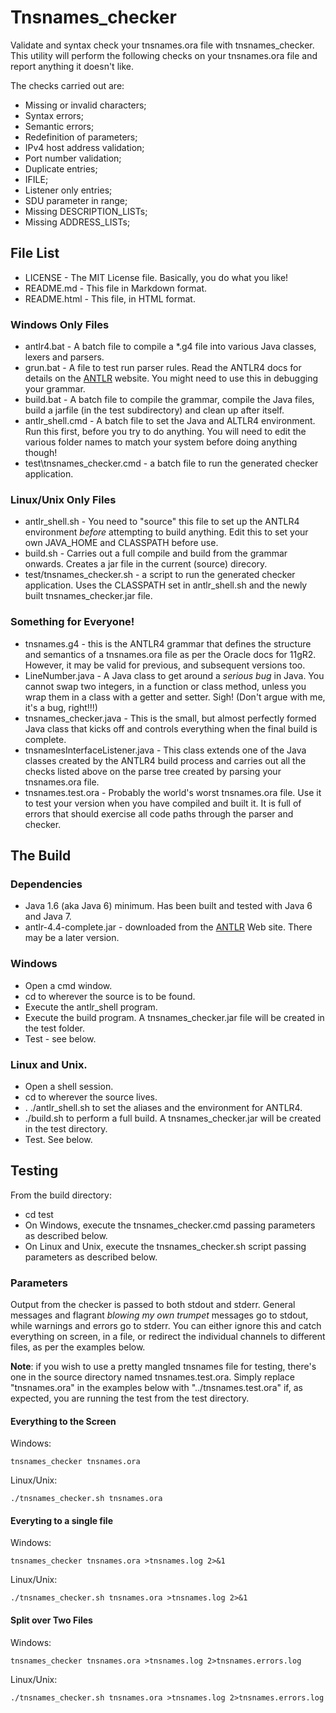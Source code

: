 # Tnsnames_checker

Validate and syntax check your tnsnames.ora file with tnsnames_checker. This utility will perform the following checks on your tnsnames.ora file and report anything it doesn't like.

The checks carried out are:

  - Missing or invalid characters;
  - Syntax errors;
  - Semantic errors;
  - Redefinition of parameters;
  - IPv4 host address validation;
  - Port number validation;
  - Duplicate entries;
  - IFILE;
  - Listener only entries;
  - SDU parameter in range;
  - Missing DESCRIPTION_LISTs;
  - Missing ADDRESS_LISTs;

## File List

  - LICENSE - The MIT License file. Basically, you do what you like!
  - README.md - This file in Markdown format.
  - README.html - This file, in HTML format.


### Windows Only Files

  - antlr4.bat - A batch file to compile a *.g4 file into various Java classes, lexers and parsers.
  - grun.bat - A file to test run parser rules. Read the ANTLR4 docs for details on the [ANTLR][antlr] website. You might need to use this in debugging your grammar.
  - build.bat - A batch file to compile the grammar, compile the Java files, build a jarfile (in the test subdirectory) and clean up after itself. 
  - antlr_shell.cmd - A batch file to set the Java and ALTLR4 environment. Run this first, before you try to do anything. You will need to edit the various folder names to match your system before doing anything though!
  - test\tnsnames_checker.cmd - a batch file to run the generated checker application.

### Linux/Unix Only Files

  - antlr_shell.sh - You need to "source" this file to set up the ANTLR4 environment *before* attempting to build anything. Edit this to set your own JAVA_HOME and CLASSPATH before use. 
  - build.sh - Carries out a full compile and build from the grammar onwards. Creates a jar file in the current (source) direcory.
  - test/tnsnames_checker.sh - a script to run the generated checker application. Uses the CLASSPATH set in antlr_shell.sh and the newly built tnsnames_checker.jar file.

### Something for Everyone!

  - tnsnames.g4 - this is the ANTLR4 grammar that defines the structure and semantics of a tnsnames.ora file as per the Oracle docs for 11gR2. However, it may be valid for previous, and subsequent versions too.
  - LineNumber.java - A Java class to get around a *serious bug* in Java. You cannot swap two integers, in a function or class method, unless you wrap them in a class with a getter and setter. Sigh! (Don't argue with me, it's a bug, right!!!)
  - tnsnames_checker.java - This is the small, but almost perfectly formed Java class that kicks off and controls everything when the final build is complete.
  - tnsnamesInterfaceListener.java - This class extends one of the Java classes created by the ANTLR4 build process and carries out all the checks listed above on the parse tree created by parsing your tnsnames.ora file.
  - tnsnames.test.ora - Probably the world's worst tnsnames.ora file. Use it to test your version when you have compiled and built it. It is full of errors that should exercise all code paths through the parser and checker.


## The Build

### Dependencies
  - Java 1.6 (aka Java 6) minimum. Has been built and tested with Java 6 and Java 7.
  - antlr-4.4-complete.jar - downloaded from the [ANTLR][antlr] Web site. There may be a later version.


### Windows
  - Open a cmd window.
  - cd to wherever the source is to be found.
  - Execute the antlr_shell program.
  - Execute the build program. A tnsnames_checker.jar file will be created in the test folder.
  - Test - see below.

### Linux and Unix.
  - Open a shell session.
  - cd to wherever the source lives.
  - . ./antlr_shell.sh to set the aliases and the environment for ANTLR4.
  - ./build.sh to perform a full build. A tnsnames_checker.jar will be created in the test directory.
  - Test. See below.

## Testing

From the build directory:

  - cd test
  - On Windows, execute the tnsnames_checker.cmd passing parameters as described below.
  - On Linux and Unix, execute the tnsnames_checker.sh script passing parameters as described below.

### Parameters
Output from the checker is passed to both stdout and stderr. General messages and flagrant *blowing my own trumpet* messages go to stdout, while warnings and errors go to stderr. You can either ignore this and catch everything on screen, in a file, or redirect the individual channels to different files, as per the examples below.

**Note**: if you wish to use a pretty mangled tnsnames file for testing, there's one in the source directory named tnsnames.test.ora. Simply replace "tnsnames.ora" in the examples below with "../tnsnames.test.ora" if, as expected, you are running the test from the test directory.

#### Everything to the Screen

Windows:
```
tnsnames_checker tnsnames.ora
```

Linux/Unix:

```
./tnsnames_checker.sh tnsnames.ora
```

#### Everyting to a single file

Windows:

```
tnsnames_checker tnsnames.ora >tnsnames.log 2>&1
```

Linux/Unix:
```
./tnsnames_checker.sh tnsnames.ora >tnsnames.log 2>&1
```


#### Split over Two Files

Windows:
```
tnsnames_checker tnsnames.ora >tnsnames.log 2>tnsnames.errors.log
```

Linux/Unix:
```
./tnsnames_checker.sh tnsnames.ora >tnsnames.log 2>tnsnames.errors.log
```



[antlr]: http://www.antlr.org
